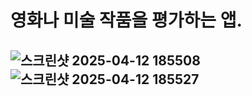 # 영화나 미술 작품을 평가하는 앱.

## ![스크린샷 2025-04-12 185508](https://github.com/user-attachments/assets/81d89299-21ee-416f-a1bf-4e7a5fb6f81e)![스크린샷 2025-04-12 185527](https://github.com/user-attachments/assets/4e3746a1-6c49-4ffb-861e-e5da2be48afc)

